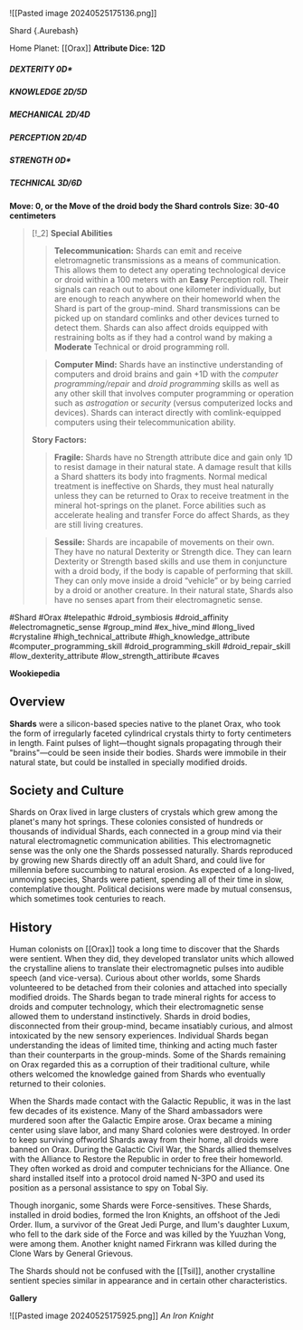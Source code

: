 ![[Pasted image 20240525175136.png]]

Shard {.Aurebash}

Home Planet: [[Orax]]
**Attribute Dice: 12D**
##### DEXTERITY 0D*
##### KNOWLEDGE 2D/5D
##### MECHANICAL 2D/4D
##### PERCEPTION 2D/4D
##### STRENGTH 0D*
##### TECHNICAL 3D/6D
**Move: 0, or the Move of the droid body the Shard controls**
**Size: 30-40 centimeters**

> [!_2] 
> **Special Abilities**
> > **Telecommunication:** Shards can emit and receive eletromagnetic transmissions as a means of communication. This allows them to detect any operating technological device or droid within a 100 meters with an **Easy** Perception roll. Their signals can reach out to about one kilometer individually, but are enough to reach anywhere on their homeworld when the Shard is part of the group-mind. Shard transmissions can be picked up on standard comlinks and other devices turned to detect them. Shards can also affect droids equipped with restraining bolts as if they had a control wand by making a **Moderate** Technical or droid programming roll.
> 
> > **Computer Mind:** Shards have an instinctive understanding of computers and droid brains and gain +1D with the *computer programming/repair* and *droid programming* skills as well as any other skill that involves computer programming or operation such as *astrogation* or *security* (versus computerized locks and devices). Shards can interact directly with comlink-equipped computers using their telecommunication ability.
> 
> **Story Factors:**
> > **Fragile:** Shards have no Strength attribute dice and gain only 1D to resist damage in their natural state. A damage result that kills a Shard shatters its body into fragments. Normal medical treatment is ineffective on Shards, they must heal naturally unless they can be returned to Orax to receive treatment in the mineral hot-springs on the planet. Force abilities such as accelerate healing and transfer Force do affect Shards, as they are still living creatures.
> 
> > **Sessile:** Shards are incapabile of movements on their own. They have no natural Dexterity or Strength dice. They can learn Dexterity or Strength based skills and use them in conjuncture with a droid body, if the body is capable of performing that skill. They can only move inside a droid “vehicle” or by being carried by a droid or another creature. In their natural state, Shards also have no senses apart from their electromagnetic sense.
> 

#Shard #Orax #telepathic #droid_symbiosis #droid_affinity #electromagnetic_sense #group_mind #ex_hive_mind #long_lived #crystaline 
#high_technical_attribute #high_knowledge_attribute #computer_programming_skill #droid_programming_skill #droid_repair_skill #low_dexterity_attribute #low_strength_attiribute 
#caves 

**Wookiepedia**

## Overview

**Shards** were a silicon-based species native to the planet Orax, who took the form of irregularly faceted cylindrical crystals thirty to forty centimeters in length. Faint pulses of light—thought signals propagating through their "brains"—could be seen inside their bodies. Shards were immobile in their natural state, but could be installed in specially modified droids.

## Society and Culture

Shards on Orax lived in large clusters of crystals which grew among the planet's many hot springs. These colonies consisted of hundreds or thousands of individual Shards, each connected in a group mind via their natural electromagnetic communication abilities. This electromagnetic sense was the only one the Shards possessed naturally. Shards reproduced by growing new Shards directly off an adult Shard, and could live for millennia before succumbing to natural erosion. As expected of a long-lived, unmoving species, Shards were patient, spending all of their time in slow, contemplative thought. Political decisions were made by mutual consensus, which sometimes took centuries to reach.

## History

Human colonists on [[Orax]] took a long time to discover that the Shards were sentient. When they did, they developed translator units which allowed the crystalline aliens to translate their electromagnetic pulses into audible speech (and vice-versa). Curious about other worlds, some Shards volunteered to be detached from their colonies and attached into specially modified droids. The Shards began to trade mineral rights for access to droids and computer technology, which their electromagnetic sense allowed them to understand instinctively. Shards in droid bodies, disconnected from their group-mind, became insatiably curious, and almost intoxicated by the new sensory experiences. Individual Shards began understanding the ideas of limited time, thinking and acting much faster than their counterparts in the group-minds. Some of the Shards remaining on Orax regarded this as a corruption of their traditional culture, while others welcomed the knowledge gained from Shards who eventually returned to their colonies.

When the Shards made contact with the Galactic Republic, it was in the last few decades of its existence. Many of the Shard ambassadors were murdered soon after the Galactic Empire arose. Orax became a mining center using slave labor, and many Shard colonies were destroyed. In order to keep surviving offworld Shards away from their home, all droids were banned on Orax. During the Galactic Civil War, the Shards allied themselves with the Alliance to Restore the Republic in order to free their homeworld. They often worked as droid and computer technicians for the Alliance. One shard installed itself into a protocol droid named N-3PO and used its position as a personal assistance to spy on Tobal Siy.

Though inorganic, some Shards were Force-sensitives. These Shards, installed in droid bodies, formed the Iron Knights, an offshoot of the Jedi Order. Ilum, a survivor of the Great Jedi Purge, and Ilum's daughter Luxum, who fell to the dark side of the Force and was killed by the Yuuzhan Vong, were among them. Another knight named Firkrann was killed during the Clone Wars by General Grievous.

The Shards should not be confused with the [[Tsil]], another crystalline sentient species similar in appearance and in certain other characteristics.

**Gallery**

![[Pasted image 20240525175925.png]]
*An Iron Knight*